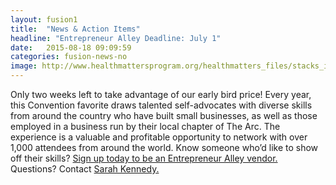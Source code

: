 ```yaml
---
layout: fusion1
title:  "News & Action Items"
headline: "Entrepreneur Alley Deadline: July 1"
date:   2015-08-18 09:09:59
categories: fusion-news-no
image: http://www.healthmattersprogram.org/healthmatters_files/stacks_image_445.png
---
```

Only two weeks left to take advantage of our early bird price! Every year, this Convention favorite draws talented self-advocates with diverse skills from around the country who have built small businesses, as well as those employed in a business run by their local chapter of The Arc. The experience is a valuable and profitable opportunity to network with over 1,000 attendees from around the world. Know someone who’d like to show off their skills? <a href="http://convention.thearc.org/sessions/entrepreneur-alley/">Sign up today to be an Entrepreneur Alley vendor.</a> Questions? Contact <a href="mailto:skennedy@thearc.org">Sarah Kennedy.</a>